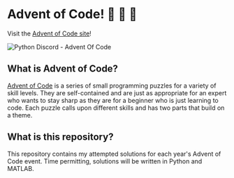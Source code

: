 # Advent of Code! :santa: :santa: :santa:  
Visit the [Advent of Code site][1]!

![Python Discord - Advent Of Code](https://raw.githubusercontent.com/python-discord/branding/master/logos/logo_seasonal/christmas/2019/banner.png)

## What is Advent of Code?
[Advent of Code][1] is a series of small programming puzzles for a variety of skill levels. They are self-contained and are just as appropriate for an expert who wants to stay sharp as they are for a beginner who is just learning to code. Each puzzle calls upon different skills and has two parts that build on a theme.

## What is this repository?
This repository contains my attempted solutions for each year's Advent of Code event. Time permitting, solutions will be written in Python and MATLAB.


[1]: https://adventofcode.com/
